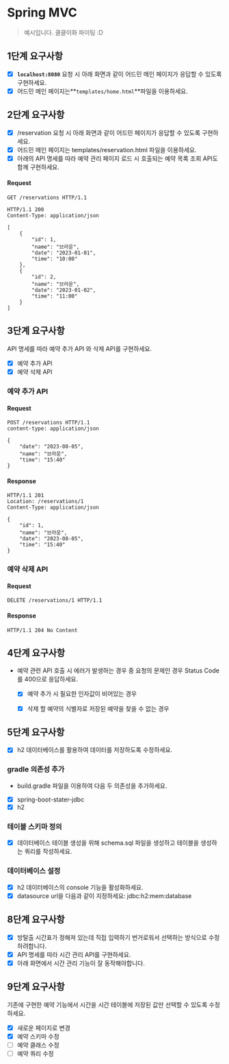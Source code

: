 # Spring MVC

> 예시입니다. 클클이화 파이팅 :D

## 1단계 요구사항

- [x] **`localhost:8080`** 요청 시 아래 화면과 같이 어드민 메인 페이지가 응답할 수 있도록 구현하세요.
- [x] 어드민 메인 페이지는**`templates/home.html`**파일을 이용하세요.

## 2단계 요구사항

- [x] /reservation 요청 시 아래 화면과 같이 어드민 페이지가 응답할 수 있도록 구현하세요.
- [x] 어드민 메인 페이지는 templates/reservation.html 파일을 이용하세요.
- [x] 아래의 API 명세를 따라 예약 관리 페이지 로드 시 호출되는 예약 목록 조회 API도 함께 구현하세요.

#### Request

```http request
GET /reservations HTTP/1.1
```

```http
HTTP/1.1 200 
Content-Type: application/json

[
    {
        "id": 1,
        "name": "브라운",
        "date": "2023-01-01",
        "time": "10:00"
    },
    {
        "id": 2,
        "name": "브라운",
        "date": "2023-01-02",
        "time": "11:00"
    }
]

```

## 3단계 요구사항

API 명세를 따라 예약 추가 API 와 삭제 API를 구현하세요.
- [x] 예약 추가 API
- [x] 예약 삭제 API

### 예약 추가 API

#### Request
```http request
POST /reservations HTTP/1.1
content-type: application/json

{
    "date": "2023-08-05",
    "name": "브라운",
    "time": "15:40"
}

```

#### Response
```http
HTTP/1.1 201 
Location: /reservations/1
Content-Type: application/json

{
    "id": 1,
    "name": "브라운",
    "date": "2023-08-05",
    "time": "15:40"
}

```

### 예약 삭제 API

#### Request

```http request
DELETE /reservations/1 HTTP/1.1
```

#### Response

```http
HTTP/1.1 204 No Content

```

## 4단계 요구사항

- 예약 관련 API 호출 시 에러가 발생하는 경우 중 요청의 문제인 경우 Status Code를 400으로 응답하세요.
  - [x] 예약 추가 시 필요한 인자값이 비어있는 경우
  - [x] 삭제 할 예약의 식별자로 저장된 예약을 찾을 수 없는 경우


## 5단계 요구사항
- [x] h2 데이터베이스를 활용하여 데이터를 저장하도록 수정하세요.

### gradle 의존성 추가
- build.gradle 파일을 이용하여 다음 두 의존성을 추가하세요.
 - [x] spring-boot-stater-jdbc
 - [x] h2

### 테이블 스키마 정의
- [x] 데이터베이스 테이블 생성을 위해 schema.sql 파일을 생성하고 테이블을 생성하는 쿼리를 작성하세요.

### 데이터베이스 설정
- [x] h2 데이터베이스의 console 기능을 활성화하세요.
- [x] datasource url을 다음과 같이 지정하세요: jdbc:h2:mem:database

## 8단계 요구사항

- [x] 방탈출 시간표가 정해져 있는데 직접 입력하기 번거로워서 선택하는 방식으로 수정하려합니다.
- [x] API 명세를 따라 시간 관리 API를 구현하세요.
- [x] 아래 화면에서 시간 관리 기능이 잘 동작해야합니다.

## 9단계 요구사항

기존에 구현한 예약 기능에서 시간을 시간 테이블에 저장된 값만 선택할 수 있도록 수정하세요.

- [x] 새로운 페이지로 변경
- [x] 예약 스키마 수정
- [ ] 예약 클래스 수정
- [ ] 예약 쿼리 수정
